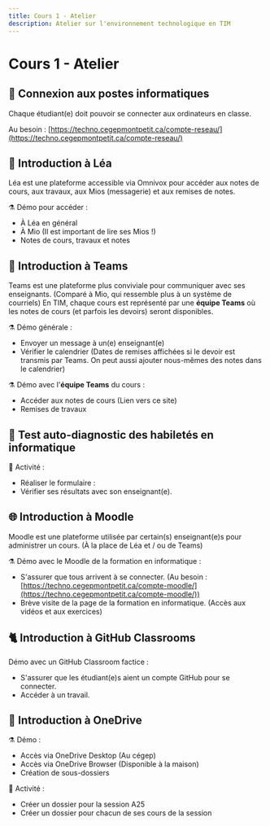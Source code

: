 ```yaml
---
title: Cours 1 - Atelier
description: Atelier sur l'environnement technologique en TIM
---
```


# Cours 1 - Atelier

## 🔌 Connexion aux postes informatiques

Chaque étudiant(e) doit pouvoir se connecter aux ordinateurs en classe.

Au besoin : [https://techno.cegepmontpetit.ca/compte-reseau/](https://techno.cegepmontpetit.ca/compte-reseau/)

## 🏫 Introduction à Léa

Léa est une plateforme accessible via Omnivox pour accéder aux notes de cours, aux travaux, aux Mios (messagerie) et aux remises de notes.

⚗ Démo pour accéder :

* À Léa en général
* À Mio (Il est important de lire ses Mios !)
* Notes de cours, travaux et notes

## 👥 Introduction à Teams

Teams est une plateforme plus conviviale pour communiquer avec ses enseignants. (Comparé à Mio, qui ressemble plus à un système de courriels) En TIM, chaque cours est représenté par une **équipe Teams** où les notes de cours (et parfois les devoirs) seront disponibles.

⚗ Démo générale :

* Envoyer un message à un(e) enseignant(e)
* Vérifier le calendrier (Dates de remises affichées si le devoir est transmis par Teams. On peut aussi ajouter nous-mêmes des notes dans le calendrier)

⚗ Démo avec l'**équipe Teams** du cours :

* Accéder aux notes de cours (Lien vers ce site)
* Remises de travaux

## 📝 Test auto-diagnostic des habiletés en informatique

🧪 Activité :

* Réaliser le formulaire :
* Vérifier ses résultats avec son enseignant(e).

## 🌐 Introduction à Moodle

Moodle est une plateforme utilisée par certain(s) enseignant(e)s pour administrer un cours. (À la place de Léa et / ou de Teams)

⚗ Démo avec le Moodle de la formation en informatique :

* S'assurer que tous arrivent à se connecter. (Au besoin : [https://techno.cegepmontpetit.ca/compte-moodle/](https://techno.cegepmontpetit.ca/compte-moodle/))
* Brève visite de la page de la formation en informatique. (Accès aux vidéos et aux exercices)

## 🐈 Introduction à GitHub Classrooms

Démo avec un GitHub Classroom factice :

* S'assurer que les étudiant(e)s aient un compte GitHub pour se connecter.
* Accéder à un travail.

## 📂 Introduction à OneDrive

⚗ Démo :

* Accès via OneDrive Desktop (Au cégep)
* Accès via OneDrive Browser (Disponible à la maison)
* Création de sous-dossiers

🧪 Activité :

* Créer un dossier pour la session A25
* Créer un dossier pour chacun de ses cours de la session
